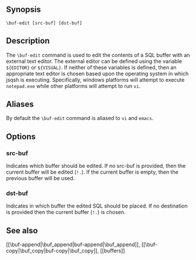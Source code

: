 ## Synopsis

`\buf-edit [src-buf] [dst-buf]`
              
## Description

The `\buf-edit` command is used to edit the contents of a SQL buffer
with an external text editor.  The external editor can be defined
using the variable `${EDITOR}` or `${VISUAL}`. If neither of these variables
is defined, then an appropriate text editor is chosen based upon the
operating system in which jsqsh is executing. Specifically, windows
platforms will attempt to execute `notepad.exe` while other platforms
will attempt to run `vi`.
 
## Aliases 

By default the `\buf-edit` command is aliased to `vi` and `emacs`.
           
## Options

### src-buf

Indicates which buffer should be edited. If no src-buf is provided, then 
the current buffer will be edited (`!.`). If the current buffer is empty, 
then the previous buffer will be used.
             
### dst-buf

Indicates in which buffer the edited SQL should be placed. If no destination 
is provided then the current buffer (`!.`) is chosen.
 
## See also

[[\buf-append|\buf_append|buf-append|\buf_append]], [[\buf-copy|\buf_copy|buf-copy|\buf_copy]], [[buffers]]
